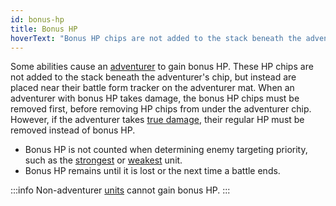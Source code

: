 ```yaml
---
id: bonus-hp
title: Bonus HP
hoverText: "Bonus HP chips are not added to the stack beneath the adventurer's chip, but instead are placed near their battle form tracker on the adventurer mat."
---
```


Some abilities cause an [adventurer](/docs/glossary/adventurer) to gain bonus HP. These HP chips are not added to the stack beneath the adventurer's chip, but instead are placed near their battle form tracker on the adventurer mat. When an adventurer with bonus HP takes damage, the bonus HP chips must be removed first, before removing HP chips from under the adventurer chip. However, if the adventurer takes [true damage](/docs/glossary/true-damage), their regular HP must be removed instead of bonus HP.

- Bonus HP is not counted when determining enemy targeting priority, such as the [strongest](/docs/glossary/strongest) or [weakest](/docs/glossary/weakest) unit.
- Bonus HP remains until it is lost or the next time a battle ends.

:::info
Non-adventurer [units](/docs/glossary/unit) cannot gain bonus HP.
:::
